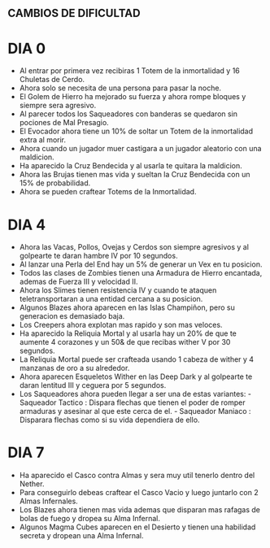 ## CAMBIOS DE DIFICULTAD
# DIA 0
 - Al entrar por primera vez recibiras 1 Totem de la inmortalidad y 16 Chuletas de Cerdo.
 - Ahora solo se necesita de una persona para pasar la noche.
 - El Golem de Hierro ha mejorado su fuerza y ahora rompe bloques y siempre sera agresivo.
 - Al parecer todos los Saqueadores con banderas se quedaron sin pociones de Mal Presagio.
 - El Evocador ahora tiene un 10% de soltar un Totem de la inmortalidad extra al morir.
 - Ahora cuando un jugador muer castigara a un jugador aleatorio con una maldicion.
 - Ha aparecido la Cruz Bendecida y al usarla te quitara la maldicion.
 - Ahora las Brujas tienen mas vida y sueltan la Cruz Bendecida con un 15% de probabilidad.
 - Ahora se pueden craftear Totems de la Inmortalidad.

# DIA 4 
 - Ahora las Vacas, Pollos, Ovejas y Cerdos son siempre agresivos y al golpearte te daran hambre IV por 10 segundos.
 - Al lanzar una Perla del End hay un 5% de generar un Vex en tu posicion.
 - Todos las clases de Zombies tienen una Armadura de Hierro encantada, ademas de Fuerza III y velocidad II.
 - Ahora los Slimes tienen resistencia IV y cuando te ataquen teletransportaran a una entidad cercana a su posicion.
 - Algunos Blazes ahora aparecen en las Islas Champiñon, pero su generacion es demasiado baja.
 - Los Creepers ahora explotan mas rapido y son mas veloces.
 - Ha aparecido la Reliquia Mortal y al usarla hay un 20% de que te aumente 4 corazones y un 50& de que recibas wither V por 30 segundos.
 - La Reliquia Mortal puede ser crafteada usando 1 cabeza de wither y 4 manzanas de oro a su alrededor.
 - Ahora aparecen Esqueletos Wither en las Deep Dark y al golpearte te daran lentitud III y ceguera por 5 segundos.
 - Los Saqueadores ahora pueden llegar a ser una de estas variantes:
       - Saqueador Tactico : Dispara flechas que tienen el poder de romper armaduras y asesinar al que este cerca de el.
       - Saqueador Maniaco : Disparara flechas como si su vida dependiera de ello.

# DIA 7 
 - Ha aparecido el Casco contra Almas y sera muy util tenerlo dentro del Nether.
 - Para conseguirlo debeas craftear el Casco Vacio y luego juntarlo con 2 Almas Infernales.
 - Los Blazes ahora tienen mas vida ademas que disparan mas rafagas de bolas de fuego y dropea su Alma Infernal.
 - Algunos Magma Cubes aparecen en el Desierto y tienen una habilidad secreta y dropean una Alma Infernal.
